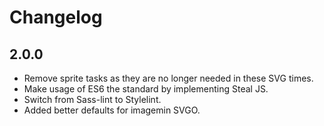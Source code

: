 # Changelog

## 2.0.0
- Remove sprite tasks as they are no longer needed in these SVG times.
- Make usage of ES6 the standard by implementing Steal JS.
- Switch from Sass-lint to Stylelint.
- Added better defaults for imagemin SVGO.
